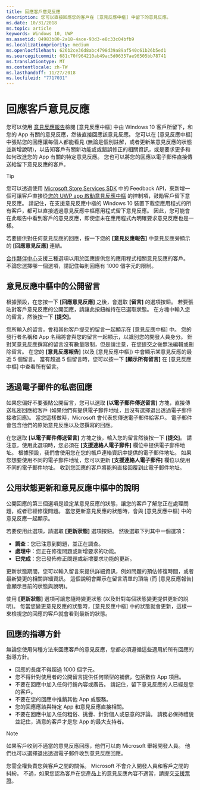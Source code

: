 ```yaml
---
title: 回應客戶意見反應
description: 您可以直接回應您的客戶在 [意見反應中樞] 中留下的意見反應。
ms.date: 10/31/2018
ms.topic: article
keywords: Windows 10, UWP
ms.assetid: 04983b80-2a18-4ace-93d3-e8c33c04bfb9
ms.localizationpriority: medium
ms.openlocfilehash: 626b2ce36d8abc4798d39a89af540c61b26b5ed1
ms.sourcegitcommit: 681c70f964210ab49ac5d06357ae96505bb78741
ms.translationtype: MT
ms.contentlocale: zh-TW
ms.lasthandoff: 11/27/2018
ms.locfileid: "7717031"
---
```

# <a name="respond-to-customer-feedback"></a>回應客戶意見反應

您可以使用 [意見反應報告](feedback-report.md)檢閱 [意見反應中樞] 中由 Windows 10 客戶所留下，和您的 App 有關的意見反應，然後直接回應該意見反應。 您可以在 [意見反應中樞] 中張貼您的回應讓每個人都能看見 (無論是個別註解，或者更新某意見反應的狀態並新增說明)，以告知客戶有關新功能或或錯誤修正的相關資訊，或是要求更多和如何改進您的 App 有關的特定意見反應。 您也可以將您的回應以電子郵件直接傳送給留下意見反應的客戶。

> [!TIP]
> 您可以透過使用 [Microsoft Store Services SDK](http://aka.ms/store-em-sdk) 中的 Feedback API，來新增一個可讓客戶直接從[您的 UWP app 啟動意見反應中樞](../monetize/launch-feedback-hub-from-your-app.md) 的控制項，鼓勵客戶留下意見反應。 請記住，在支援意見反應中樞的 Windows 10 裝置下載您應用程式的所有客戶，都可以直接透過意見反應中樞應用程式留下意見反應。 因此，您可能會在此報告中看到客戶的意見反應，即使您未在應用程式內明確要求意見反應也是一樣。

若要提供對任何意見反應的回應，按一下您的 **\[意見反應報告\]** 中意見反應旁顯示的 **\[回應意見反應\]** 連結。

[合作夥伴中心](https://partner.microsoft.com/dashboard)支援三種選項以用於回應提供您的應用程式相關意見反應的客戶。 不論您選擇哪一個選項，請記住每則回應有 1000 個字元的限制。

## <a name="public-comments-in-feedback-hub"></a>意見反應中樞中的公開留言

根據預設，在您按一下 **\[回應意見反應\]** 之後，會選取 **\[留言\]** 的選項按鈕。 若要張貼對客戶意見反應的公開回應，請讓此按鈕維持在已選取狀態。 在方塊中輸入您的留言，然後按一下 **\[提交\]**。

您所輸入的留言，會和其他客戶提交的留言一起顯示在 [意見反應中樞] 中。 您的發行者名稱和 App 名稱將會與您的留言一起顯示，以識別您的開發人員身分。 針對某意見反應撰寫的留言沒有數量限制，但是請注意，在您提交之後無法編輯或刪除留言。 在您的 **\[意見反應報告\]** (以及 [意見反應中樞]) 中會顯示某意見反應的最近 5 個留言。 當有超過 5 個留言時，您可以按一下 **\[顯示所有留言\]** 在 [意見反應中樞] 中查看所有留言。


## <a name="private-responses-via-email"></a>透過電子郵件的私密回應

如果您偏好不要張貼公開留言，您可以選取 **\[以電子郵件傳送留言\]** 方塊，直接傳送私密回應給客戶 (如果他們有提供電子郵件地址，且沒有選擇退出透過電子郵件接收回應)。 當您這樣做時，Microsoft 會代表您傳送電子郵件給客戶。 電子郵件會包含他們的原始意見反應以及您撰寫的回應。

在您選取 **\[以電子郵件傳送留言\]** 方塊之後，輸入您的留言然後按一下 **\[提交\]**。 請注意，使用此選項時，您必須在 **\[支援連絡人電子郵件\]** 欄位中提供電子郵件地址。 根據預設，我們會使用您在您的帳戶連絡資訊中提供的電子郵件地址。 如果您想要使用不同的電子郵件地址，您可以更新 **\[支援連絡人電子郵件\]** 欄位以使用不同的電子郵件地址。 收到您回應的客戶將能夠直接回覆到此電子郵件地址。


## <a name="public-status-updates-and-descriptions-in-feedback-hub"></a>公用狀態更新和意見反應中樞中的說明

公開回應的第三個選項是設定某意見反應的狀態，讓您的客戶了解您正在處理問題，或者已經修復問題。 當您更新意見反應的狀態時，會與 [意見反應中樞] 中的意見反應一起顯示。

若要使用此選項，請選取 **\[更新狀態\]** 選項按鈕。 然後選取下列其中一個選項：

- **調查**：您已注意到問題，並正在調查。
- **處理中**：您正在修復問題或新增要求的功能。
- **已完成**：您已發佈修正問題或新增要求功能的更新。

更新狀態期間，您可以輸入留言來提供詳細資訊，例如問題的預估修復時間，或者最新變更的相關詳細資訊。 這個說明會顯示在留言清單的頂端 (而 [意見反應報告] 會顯示目前的狀態與說明)。

使用 **\[更新狀態\]** 選項可讓您隨時變更狀態 (以及針對每個狀態變更提供更新的說明)。 每當您變更意見反應的狀態時，[意見反應中樞] 中的狀態就會更新，這樣一來檢視您的回應的客戶就會看到最新的狀態。


## <a name="guidelines-for-responses"></a>回應的指導方針

無論您使用何種方法來回應客戶的意見反應，您都必須遵循這些適用於所有回應的指導方針。
- 回應的長度不得超過 1000 個字元。
- 您不得針對使用者的公開留言提供任何類型的補償，包括數位 App 項目。
- 不要在回應中加入任何行銷內容或廣告。 請記住，留下意見反應的人已經是您的客戶。
- 不要在您的回應中推銷其他 App 或服務。
- 您的回應應該與特定 App 和意見反應直接相關。
- 不要在回應中加入任何粗俗、挑釁、針對個人或惡意的評論。 請務必保持禮貌並記住，滿意的客戶才是您 App 的最大支持者。

> [!NOTE]
> 如果客戶收到不適當的意見反應回應，他們可以向 Microsoft 舉報開發人員。 他們也可以選擇退出透過電子郵件收到意見反應回應。

您需全權負責您與客戶之間的關係。 Microsoft 不會介入開發人員和客戶之間的糾紛。 不過，如果您認為客戶在您產品上的意見反應內容不適當，請提交[支援票證](http://go.microsoft.com/fwlink/p/?LinkID=401178)。
